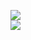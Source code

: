[![](https://img.shields.io/badge/Made%20With-Github%20Spray-lightgrey.svg?style=for-the-badge&logo=github)](https://github.com/Annihil/github-spray#5427)  
[![](https://i.imgur.com/2DrTn0Z.gif)](https://github.com/Annihil/github-spray)